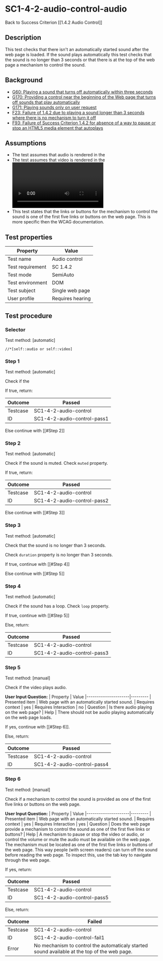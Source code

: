 
# SC1-4-2-audio-control-audio 

Back to Success Criterion [[1.4.2 Audio Control]]


## Description
This test checks that there isn't an automatically started sound after the web page is loaded. If the sound plays automatically this test checks that the sound is no longer than 3 seconds or that there is at the top of the web page a mechanism to control the sound.


## Background
- [G60: Playing a sound that turns off automatically within three seconds](http://www.w3.org/TR/2014/NOTE-WCAG20-TECHS-20140916/G60)
- [G170: Providing a control near the beginning of the Web page that turns off sounds that play automatically](http://www.w3.org/TR/2014/NOTE-WCAG20-TECHS-20140916/G170)
- [G171: Playing sounds only on user request](http://www.w3.org/TR/2014/NOTE-WCAG20-TECHS-20140916/G171)
- [F23: Failure of 1.4.2 due to playing a sound longer than 3 seconds where there is no mechanism to turn it off](http://www.w3.org/TR/2014/NOTE-WCAG20-TECHS-20140916/F23)
- [F93: Failure of Success Criterion 1.4.2 for absence of a way to pause or stop an HTML5 media element that autoplays](http://www.w3.org/TR/2014/NOTE-WCAG20-TECHS-20140916/F93)


## Assumptions
- The test assumes that audio is rendered in the <audio> element. Therefore this test checks exclusive audio content in the <audio> element.
- The test assumes that video is rendered in the <video> element. Therefore this test checks exclusive video content in the <video> element.
- This test states that the links or buttons for the mechanism to control the sound is one of the first five links or buttons on the web page. This is more specific then the WCAG documentation.


## Test properties
| Property          | Value
|-------------------|----
| Test name         | Audio control
| Test requirement  | SC 1.4.2
| Test mode         | SemiAuto
| Test environment  | DOM
| Test subject      | Single web page
| User profile      | Requires hearing


## Test procedure

### Selector
Test method: [automatic]

`//*[self::audio or self::video]`

### Step 1
Test method: [automatic]

Check if the <audio> or <video> is paused. Check `paused` property.

If true, return:

| Outcome  | Passed
|----------|-----
| Testcase | SC1-4-2-audio-control
| ID       | SC1-4-2-audio-control-pass1

Else continue with [[#Step 2]]

### Step 2
Test method: [automatic]

Check if the sound is muted. Check `muted` property.

If true, return:

| Outcome  | Passed
|----------|-----
| Testcase | SC1-4-2-audio-control
| ID       | SC1-4-2-audio-control-pass2

Else continue with [[#Step 3]]

### Step 3
Test method: [automatic]

Check that the sound is no longer than 3 seconds.

Check `duration` property is no longer than 3 seconds.

If true, continue with [[#Step 4]]

Else continue with [[#Step 5]]

### Step 4
Test method: [automatic]

Check if the sound has a loop. Check `loop` property.

If true, continue with [[#Step 5]]

Else, return:

| Outcome  | Passed
|----------|-----
| Testcase | SC1-4-2-audio-control
| ID       | SC1-4-2-audio-control-pass3

### Step 5
Test method: [manual]

Check if the video plays audio.

**User Input Question:**
| Property             | Value
|----------------------|---------
| Presented item       | Web page with an automatically started sound.
| Requires context     | yes
| Requires Interaction | no
| Question             | Is there audio playing on the web page?
| Help                 | There should not be audio playing automatically on the web page loads.

If yes, continue with [[#Step 6]].

Else, return:

| Outcome  | Passed
|----------|-----
| Testcase | SC1-4-2-audio-control
| ID       | SC1-4-2-audio-control-pass4

### Step 6
Test method: [manual]

Check if a mechanism to control the sound is provided as one of the first five links or buttons on the web page.

**User Input Question:**
| Property             | Value
|----------------------|---------
| Presented item       | Web page with an automatically started sound.
| Requires context     | yes
| Requires Interaction | yes
| Question             | Does the web page provide a mechanism to control the sound as one of the first five links or buttons?
| Help                 | A mechanism to pause or stop the video or audio, or control the volume or mute the audio must be available on the web page. The mechanism must be located as one of the first five links or buttons of the web page. This way people (with screen readers) can turn off the sound before reading the web page. To inspect this, use the tab key to navigate through the web page.

If yes, return:

| Outcome  | Passed
|----------|-----
| Testcase | SC1-4-2-audio-control
| ID       | SC1-4-2-audio-control-pass5

Else, return:

| Outcome  | Failed
|----------|-----
| Testcase | SC1-4-2-audio-control
| ID       | SC1-4-2-audio-control-fail1
| Error    | No mechanism to control the automaticaly started sound available at the top of the web page.

